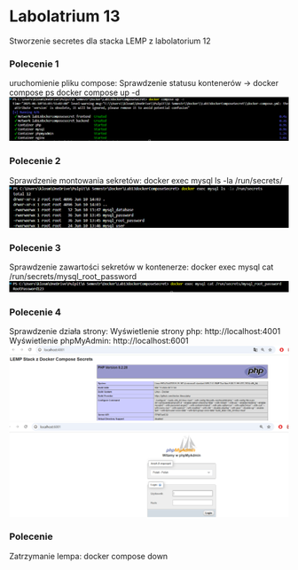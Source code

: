 # Labolatrium 13
Stworzenie secretes dla stacka LEMP z labolatorium 12 

### Polecenie 1
uruchomienie pliku compose:
Sprawdzenie statusu kontenerów -> docker compose ps 
docker compose up -d
![alt text](image-3.png)


### Polecenie 2
Sprawdzenie montowania sekretów:
docker exec mysql ls -la /run/secrets/
![alt text](image-4.png)

### Polecenie 3
Sprawdzenie zawartości sekretów w kontenerze:
docker exec mysql cat /run/secrets/mysql_root_password
![alt text](image-2.png)

### Polecenie 4
Sprawdzenie działa strony:
Wyświetlenie strony php: http://localhost:4001
Wyświetlenie phpMyAdmin: http://localhost:6001
![alt text](image-5.png)
![alt text](image-6.png)


### Polecenie 
Zatrzymanie lempa:
docker compose down 